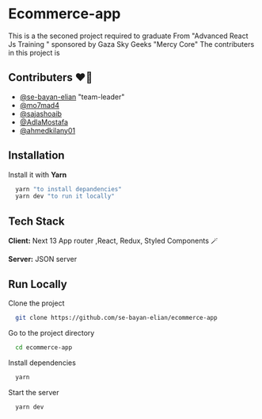# Ecommerce-app
This is a the seconed project required to graduate From "Advanced React Js Training " sponsored by Gaza Sky Geeks "Mercy Core"
The contributers in this project is 

## Contributers ❤️‍🔥

- [@se-bayan-elian](https://github.com/se-bayan-elian) "team-leader"
- [@mo7mad4](https://github.com/mo7mad4)
- [@sajashoaib](https://github.com/sajashoaib)
- [@AdlaMostafa](https://github.com/AdlaMostafa)
- [@ahmedkilany01](https://github.com/ahmedkilany01)

## Installation

Install it with **Yarn**

```bash
  yarn "to install depandencies"
  yarn dev "to run it locally"
```
    
## Tech Stack

**Client:** Next 13 App router ,React, Redux, Styled Components 🪄

**Server:** JSON server


## Run Locally

Clone the project

```bash
  git clone https://github.com/se-bayan-elian/ecommerce-app
```

Go to the project directory

```bash
  cd ecommerce-app
```

Install dependencies

```bash
  yarn 
```

Start the server

```bash
  yarn dev 
```

